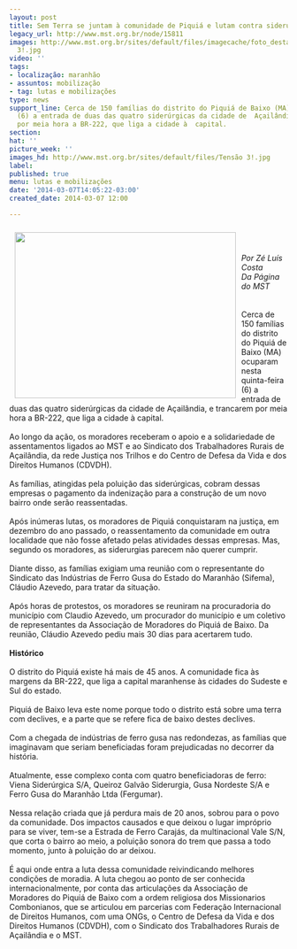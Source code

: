 ```yaml
---
layout: post
title: Sem Terra se juntam à comunidade de Piquiá e lutam contra siderurgias no MA
legacy_url: http://www.mst.org.br/node/15811
images: http://www.mst.org.br/sites/default/files/imagecache/foto_destaque/Tensão
  3!.jpg
video: ''
tags:
- localização: maranhão
- assuntos: mobilização
- tag: lutas e mobilizações
type: news
support_line: Cerca de 150 famílias do distrito do Piquiá de Baixo (MA) ocuparam nesta  quinta-feira
  (6) a entrada de duas das quatro siderúrgicas da cidade de  Açailândia, e trancarem
  por meia hora a BR-222, que liga a cidade à  capital.
section: 
hat: ''
picture_week: ''
images_hd: http://www.mst.org.br/sites/default/files/Tensão 3!.jpg
label: 
published: true
menu: lutas e mobilizações
date: '2014-03-07T14:05:22-03:00'
created_date: 2014-03-07 12:00

---
```

<p><img style="margin: 10px; float: left;" src="http://www.mst.org.br/sites/default/files/Tens%C3%A3o%203_1.jpg" alt="" height="300" width="400"></p><p>&nbsp;</p><p><em><br>Por Zé Luís Costa<br>Da Página do&nbsp;MST</em><br><br><br>Cerca de 150 famílias do distrito do Piquiá de Baixo (MA) ocuparam nesta quinta-feira (6) a entrada de duas das quatro siderúrgicas da cidade de Açailândia, e trancarem por meia hora a BR-222, que liga a cidade à capital.<br><br>Ao longo da ação, os moradores receberam o apoio e a solidariedade de assentamentos ligados ao MST e ao Sindicato dos Trabalhadores Rurais de Açailândia, da rede Justiça nos Trilhos e do Centro de Defesa da Vida e dos Direitos Humanos (CDVDH). <br><br>As famílias, atingidas pela poluição das siderúrgicas, cobram dessas empresas o pagamento da indenização para a construção de um novo bairro onde serão reassentadas.&nbsp; <br><br>Após inúmeras lutas, os moradores de Piquiá conquistaram na justiça, em dezembro do ano passado, o reassentamento da comunidade em outra localidade que não fosse afetado pelas atividades dessas empresas. Mas, segundo os moradores, as siderurgias parecem não querer cumprir.<br><br>Diante disso, as famílias exigiam uma reunião com o representante do Sindicato das Indústrias de Ferro Gusa do Estado do Maranhão (Sifema), Cláudio Azevedo, para tratar da situação.<br><br>Após horas de protestos, os moradores se reuniram na procuradoria do município com Claudio Azevedo, um procurador do município e um coletivo de representantes da Associação de Moradores do Piquiá de Baixo. Da reunião, Cláudio Azevedo pediu mais 30 dias para acertarem tudo.<br>&nbsp;<strong><br>Histórico</strong><br><br>O distrito do Piquiá existe há mais de 45 anos. A comunidade fica às margens da BR-222, que liga a capital maranhense às cidades do Sudeste e Sul do estado. <br><br>Piquiá de Baixo leva este nome porque todo o distrito está sobre uma terra com declives, e a parte que se refere fica de baixo destes declives.<br><br>Com a chegada de indústrias de ferro gusa nas redondezas, as famílias que imaginavam que seriam beneficiadas foram prejudicadas no decorrer da história. <br><br>Atualmente, esse complexo conta com quatro beneficiadoras de ferro: Viena Siderúrgica S/A, Queiroz Galvão Siderurgia, Gusa Nordeste S/A e Ferro Gusa do Maranhão Ltda (Fergumar). <br><br>Nessa relação criada que já perdura mais de 20 anos, sobrou para o povo da comunidade. Dos impactos causados e que deixou o lugar impróprio para se viver, tem-se a Estrada de Ferro Carajás, da multinacional Vale S/N, que corta o bairro ao meio, a poluição sonora do trem que passa a todo momento, junto à poluição do ar deixou.<br><br>É aqui onde entra a luta dessa comunidade reivindicando melhores condições de moradia. A luta chegou ao ponto de ser conhecida internacionalmente, por conta das articulações da Associação de Moradores do Piquiá de Baixo com a ordem religiosa dos Missionarios Combonianos, que se articulou em parcerias com Federação Internacional de Direitos Humanos, com uma ONGs, o Centro de Defesa da Vida e dos Direitos Humanos (CDVDH), com o Sindicato dos Trabalhadores Rurais de Açailândia e o MST.</p>
